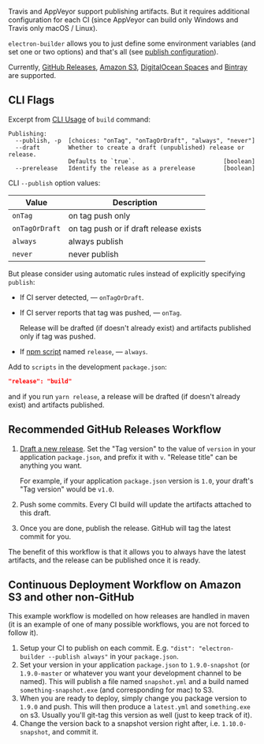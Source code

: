 Travis and AppVeyor support publishing artifacts. But it requires additional configuration for each CI (since AppVeyor can build only Windows and Travis only macOS / Linux).

`electron-builder` allows you to just define some environment variables (and set one or two options) and that's all (see [publish configuration](/configuration/publish.md)).

Currently, [GitHub Releases](https://help.github.com/articles/about-releases/), [Amazon S3](https://aws.amazon.com/s3/), [DigitalOcean Spaces](https://www.digitalocean.com/community/tutorials/an-introduction-to-digitalocean-spaces) and [Bintray](https://bintray.com) are supported.

## CLI Flags

Excerpt from [CLI Usage](https://github.com/electron-userland/electron-builder#cli-usage) of `build` command:
```
Publishing:
  --publish, -p  [choices: "onTag", "onTagOrDraft", "always", "never"]
  --draft        Whether to create a draft (unpublished) release or release. 
                 Defaults to `true`.                         [boolean]
  --prerelease   Identify the release as a prerelease        [boolean]
```
CLI `--publish` option values:

| Value          |  Description
| -------------- | -----------
| `onTag`        | on tag push only
| `onTagOrDraft` | on tag push or if draft release exists
| `always`       | always publish
| `never`        | never publish

But please consider using automatic rules instead of explicitly specifying `publish`:

* If CI server detected, — `onTagOrDraft`.

* If CI server reports that tag was pushed, — `onTag`.

  Release will be drafted (if doesn't already exist) and artifacts published only if tag was pushed.

* If [npm script](https://docs.npmjs.com/misc/scripts) named `release`, — `always`.

 Add to `scripts` in the development `package.json`:
 ```json
 "release": "build"
 ```
 and if you run `yarn release`, a release will be drafted (if doesn't already exist) and artifacts published.
 
## Recommended GitHub Releases Workflow

1. [Draft a new release](https://help.github.com/articles/creating-releases/). Set the "Tag version" to the value of `version` in your application `package.json`, and prefix it with `v`. "Release title" can be anything you want.
  
   For example, if your application `package.json` version is `1.0`, your draft's "Tag version" would be `v1.0`.
2. Push some commits. Every CI build will update the artifacts attached to this draft.
3. Once you are done, publish the release. GitHub will tag the latest commit for you.

The benefit of this workflow is that it allows you to always have the latest artifacts, and the release can be published once it is ready.

## Continuous Deployment Workflow on Amazon S3 and other non-GitHub

This example workflow is modelled on how releases are handled in maven (it is an example of one of many possible workflows, you are not forced to follow it).

1. Setup your CI to publish on each commit. E.g. `"dist": "electron-builder --publish always"` in your `package.json`.
2. Set your version in your application `package.json` to `1.9.0-snapshot` (or `1.9.0-master` or whatever you want your development channel to be named). This will publish a file named `snapshot.yml` and a build named `something-snapshot.exe` (and corresponding for mac) to S3.
3. When you are ready to deploy, simply change you package version to `1.9.0` and push. This will then produce a `latest.yml` and `something.exe` on s3. Usually you'll git-tag this version as well (just to keep track of it).
4. Change the version back to a snapshot version right after, i.e. `1.10.0-snapshot`, and commit it.